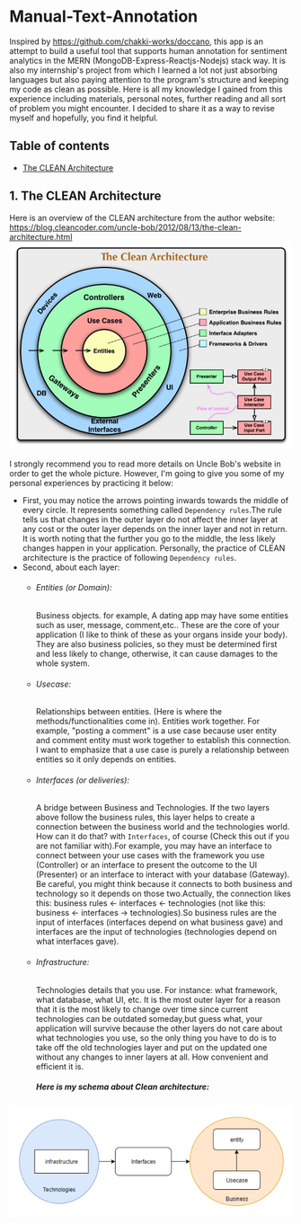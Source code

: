 # Manual-Text-Annotation
Inspired by https://github.com/chakki-works/doccano, this app is an attempt to build a useful tool that supports human annotation for sentiment analytics in the MERN (MongoDB-Express-Reactjs-Nodejs) stack way. It is also my internship's project from which I learned a lot not just absorbing languages but also paying attention to the program's structure and keeping my code as clean as possible. Here is all my knowledge I gained from this experience including materials, personal notes, further reading and all sort of problem you might encounter. I decided to share it as a way to revise myself and hopefully, you find it helpful.

## Table of contents
* [The CLEAN Architecture](the-clean-architecture) 
## 1. The CLEAN Architecture 
Here is an overview of the CLEAN architecture from the author website: https://blog.cleancoder.com/uncle-bob/2012/08/13/the-clean-architecture.html 
![Clean Architecture overview](./images/CleanArchitecture.jpg)

I strongly recommend you to read more details on Uncle Bob's website in order to get the whole picture. However, I'm going to give you some of my personal experiences by practicing it below: 
* First, you may notice the arrows pointing inwards towards the middle of every circle. It represents something called `Dependency rules`.The rule tells us that changes in the outer layer do not affect the inner layer at any cost or the outer layer depends on the inner layer and not in return. It is worth noting that the further you go to the middle, the less likely changes happen in your application. Personally, the practice of CLEAN architecture is the practice of following `Dependency rules`. 
* Second, about each layer: 
    * ###### Entities (or Domain):
        Business objects. for example, A dating app may have some entities such as user, message, comment,etc.. These are the core of your application (I like to think of these as your organs inside your body). They are also business policies, so they must be determined first and less likely to change, otherwise, it can cause damages to the whole system. 
    * ###### Usecase: 
        Relationships between entities. (Here is where the methods/functionalities come in). Entities work together. For example, "posting a comment" is a use case because user entity and comment entity must work together to establish this connection. I want to emphasize that a use case is purely a relationship between entities so it only depends on entities.
    * ###### Interfaces (or deliveries): 
        A bridge between Business and Technologies. If the two layers above follow the business rules, this layer helps to create a connection between the business world and the technologies world. How can it do that? with `Interfaces`, of course (Check this out if you are not familiar with).For example, you may have an interface to connect between your use cases with the framework you use (Controller) or an interface to present the outcome to the UI (Presenter) or an interface to interact with your database (Gateway). Be careful, you might think because it connects to both business and technology so it depends on those two.Actually, the connection likes this:  business rules <- interfaces <- technologies (not like this: business <- interfaces -> technologies).So business rules are the input of interfaces (interfaces depend on what business gave) and interfaces are the input of technologies (technologies depend on what interfaces gave). 
    * ###### Infrastructure: 
        Technologies details that you use. For instance: what framework, what database, what UI, etc. It is the most outer layer for a reason that it is the most likely to change over time since current technologies can be outdated someday,but guess what, your application will survive because the other layers do not care about what technologies you use, so the only thing you have to do is to take off the old technologies layer and put on the updated one without any changes to inner layers at all. How convenient and efficient it is.
        ##### Here is my schema about Clean architecture: 
![Clean Schema](./images/CleanSchema.PNG)

